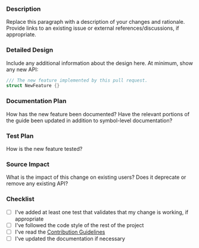 <!--
    Thanks for contributing to the Swift Argument Parser!

    Before you submit your request, please replace each paragraph
    below with the relevant details, and complete the steps in the
    checklist by placing an 'x' in each box:
    
    - [x] I've completed this task
    - [ ] This task isn't completed
-->

### Description
Replace this paragraph with a description of your changes and rationale. Provide links to an existing issue or external references/discussions, if appropriate.

### Detailed Design
Include any additional information about the design here. At minimum, show any new API:

```swift
/// The new feature implemented by this pull request.
struct NewFeature {}
```

### Documentation Plan
How has the new feature been documented? Have the relevant portions of the guide been updated in addition to symbol-level documentation?

### Test Plan
How is the new feature tested?

### Source Impact
What is the impact of this change on existing users? Does it deprecate or remove any existing API?

### Checklist
- [ ] I've added at least one test that validates that my change is working, if appropriate
- [ ] I've followed the code style of the rest of the project
- [ ] I've read the [Contribution Guidelines](https://github.com/apple/swift-mmio/blob/main/CONTRIBUTING.md)
- [ ] I've updated the documentation if necessary
